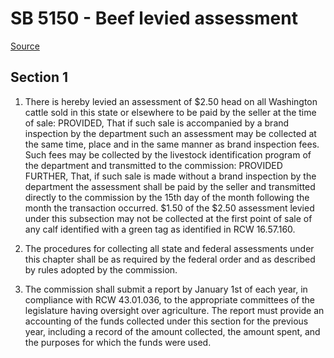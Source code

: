 # SB 5150 - Beef levied assessment

[Source](http://lawfilesext.leg.wa.gov/biennium/2023-24/Pdf/Bills/Senate%20Bills/5150.pdf)

## Section 1
1. There is hereby levied an assessment of $2.50 head on all Washington cattle sold in this state or elsewhere to be paid by the seller at the time of sale: PROVIDED, That if such sale is accompanied by a brand inspection by the department such an assessment may be collected at the same time, place and in the same manner as brand inspection fees. Such fees may be collected by the livestock identification program of the department and transmitted to the commission: PROVIDED FURTHER, That, if such sale is made without a brand inspection by the department the assessment shall be paid by the seller and transmitted directly to the commission by the 15th day of the month following the month the transaction occurred. $1.50 of the $2.50 assessment levied under this subsection may not be collected at the first point of sale of any calf identified with a green tag as identified in RCW 16.57.160.

2. The procedures for collecting all state and federal assessments under this chapter shall be as required by the federal order and as described by rules adopted by the commission.

3. The commission shall submit a report by January 1st of each year, in compliance with RCW 43.01.036, to the appropriate committees of the legislature having oversight over agriculture. The report must provide an accounting of the funds collected under this section for the previous year, including a record of the amount collected, the amount spent, and the purposes for which the funds were used.

